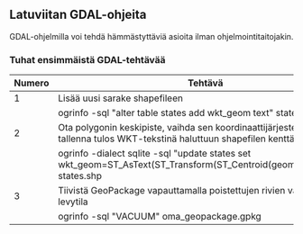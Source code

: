 ## Latuviitan GDAL-ohjeita

GDAL-ohjelmilla voi tehdä hämmästyttäviä asioita ilman ohjelmointitaitojakin.


### Tuhat ensimmäistä GDAL-tehtävää

|Numero| Tehtävä|      
|---|---|
|1| Lisää uusi sarake shapefileen|
||ogrinfo -sql "alter table states add wkt_geom text" states.shp
|2| Ota polygonin keskipiste, vaihda sen koordinaattijärjestelmä, ja tallenna tulos WKT-tekstinä haluttuun shapefilen kenttään|
||ogrinfo -dialect sqlite -sql "update states set wkt_geom=ST_AsText(ST_Transform(ST_Centroid(geometry),3857))" states.shp
|3| Tiivistä GeoPackage vapauttamalla poistettujen rivien vaatima levytila|
|| ogrinfo -sql "VACUUM" oma_geopackage.gpkg
